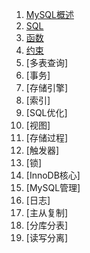 1. [MySQL概述][mysql_overview]
2. [SQL][sql]
3. [函数][function]
4. [约束][constraint]
5. [多表查询]
6. [事务]
7. [存储引擎]
8. [索引]
9. [SQL优化]
10. [视图]
11. [存储过程]
12. [触发器]
13. [锁]
14. [InnoDB核心]
15. [MySQL管理]
16. [日志]
17. [主从复制]
18. [分库分表]
19. [读写分离]

[mysql_overview]:https://chenglid.github.io/md/mysql/mysql_overview
[sql]:https://chenglid.github.io/md/mysql/sql
[function]:https://chenglid.github.io/md/mysql/function
[constraint]:https://chenglid.github.io/md/mysql/constraint